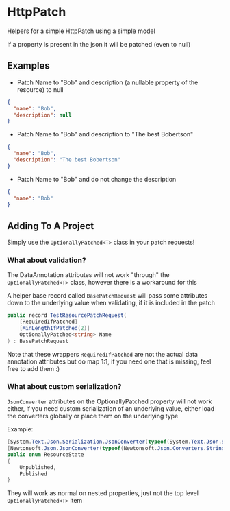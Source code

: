 ﻿# HttpPatch

Helpers for a simple HttpPatch using a simple model

If a property is present in the json it will be patched (even to null)

## Examples

* Patch Name to "Bob" and description (a nullable property of the resource) to null
```json
{
  "name": "Bob",
  "description": null
}
```
* Patch Name to "Bob" and description to "The best Bobertson"
```json
{
  "name": "Bob", 
  "description": "The best Bobertson"
}
```
* Patch Name to "Bob" and do not change the description
```json
{
  "name": "Bob"
}
```

## Adding To A Project

Simply use the `OptionallyPatched<T>` class in your patch requests!

### What about validation?
The DataAnnotation attributes will not work "through" the `OptionallyPatched<T>` class, however there is a workaround for this

A helper base record called `BasePatchRequest` will pass some attributes down to the underlying value when validating, if it is included in the patch

```c#
public record TestResourcePatchRequest(
    [RequiredIfPatched]
    [MinLengthIfPatched(2)]
    OptionallyPatched<string> Name
) : BasePatchRequest
```

Note that these wrappers `RequiredIfPatched` are not the actual data annotation attributes but do map 1:1, if you need one that is missing, feel free to add them :)

### What about custom serialization?

`JsonConverter` attributes on the OptionallyPatched property will not work either, if you need custom serialization of an underlying value, either load the converters globally or place them on the underlying type

Example:
```c#
[System.Text.Json.Serialization.JsonConverter(typeof(System.Text.Json.Serialization.JsonStringEnumConverter))]
[Newtonsoft.Json.JsonConverter(typeof(Newtonsoft.Json.Converters.StringEnumConverter))]
public enum ResourceState
{
    Unpublished,
    Published
}
```

They will work as normal on nested properties, just not the top level `OptionallyPatched<T>` item
